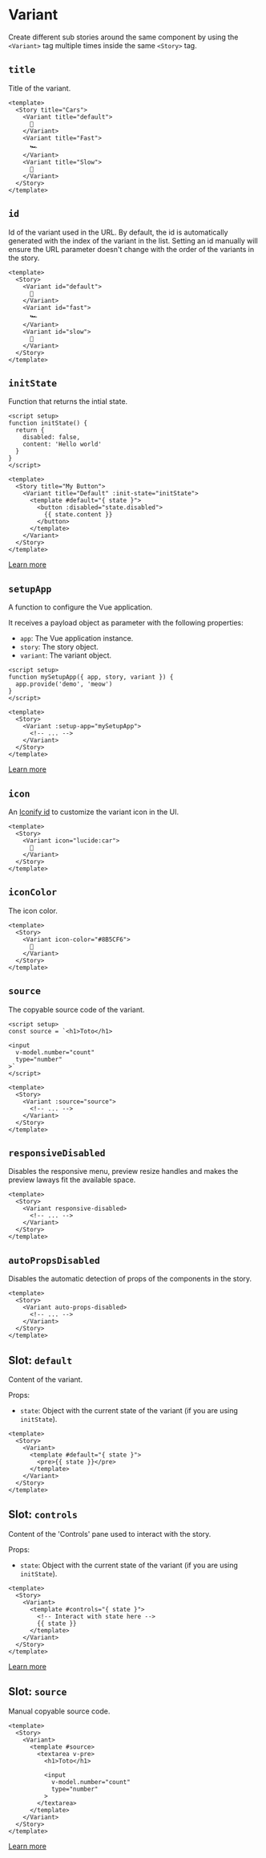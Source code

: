 # Variant

Create different sub stories around the same component by using the `<Variant>` tag multiple times inside the same `<Story>` tag.

## `title`

Title of the variant.

```vue
<template>
  <Story title="Cars">
    <Variant title="default">
      🚗
    </Variant>
    <Variant title="Fast">
      🏎️
    </Variant>
    <Variant title="Slow">
      🚜
    </Variant>
  </Story>
</template>
```

## `id`

Id of the variant used in the URL. By default, the id is automatically generated with the index of the variant in the list. Setting an id manually will ensure the URL parameter doesn't change with the order of the variants in the story.

```vue
<template>
  <Story>
    <Variant id="default">
      🚗
    </Variant>
    <Variant id="fast">
      🏎️
    </Variant>
    <Variant id="slow">
      🚜
    </Variant>
  </Story>
</template>
```

## `initState`

Function that returns the intial state.

```vue
<script setup>
function initState() {
  return {
    disabled: false,
    content: 'Hello world'
  }
}
</script>

<template>
  <Story title="My Button">
    <Variant title="Default" :init-state="initState">
      <template #default="{ state }">
        <button :disabled="state.disabled">
          {{ state.content }}
        </button>
      </template>
    </Variant>
  </Story>
</template>
```

[Learn more](../../guide/vue3/controls.md#init-state)

## `setupApp`

A function to configure the Vue application.

It receives a payload object as parameter with the following properties:

- `app`: The Vue application instance.
- `story`: The story object.
- `variant`: The variant object.

```vue
<script setup>
function mySetupApp({ app, story, variant }) {
  app.provide('demo', 'meow')
}
</script>

<template>
  <Story>
    <Variant :setup-app="mySetupApp">
      <!-- ... -->
    </Variant>
  </Story>
</template>
```

[Learn more](../../guide/vue3/app-setup.md#local-setup)

## `icon`

An [Iconify id](https://icones.js.org/) to customize the variant icon in the UI.

```vue
<template>
  <Story>
    <Variant icon="lucide:car">
      🚗
    </Variant>
  </Story>
</template>
```

## `iconColor`

The icon color.

```vue
<template>
  <Story>
    <Variant icon-color="#8B5CF6">
      🚗
    </Variant>
  </Story>
</template>
```

## `source`

The copyable source code of the variant.

```vue
<script setup>
const source = `<h1>Toto</h1>

<input
  v-model.number="count"
  type="number"
>`
</script>

<template>
  <Story>
    <Variant :source="source">
      <!-- ... -->
    </Variant>
  </Story>
</template>
```

## `responsiveDisabled`

Disables the responsive menu, preview resize handles and makes the preview laways fit the available space.

```vue
<template>
  <Story>
    <Variant responsive-disabled>
      <!-- ... -->
    </Variant>
  </Story>
</template>
```

## `autoPropsDisabled`

Disables the automatic detection of props of the components in the story.

```vue
<template>
  <Story>
    <Variant auto-props-disabled>
      <!-- ... -->
    </Variant>
  </Story>
</template>
```

## Slot: `default`

Content of the variant.

Props:

- `state`: Object with the current state of the variant (if you are using `initState`).

```vue
<template>
  <Story>
    <Variant>
      <template #default="{ state }">
        <pre>{{ state }}</pre>
      </template>
    </Variant>
  </Story>
</template>
```

## Slot: `controls`

Content of the 'Controls' pane used to interact with the story.

Props:

- `state`: Object with the current state of the variant (if you are using `initState`).

```vue
<template>
  <Story>
    <Variant>
      <template #controls="{ state }">
        <!-- Interact with state here -->
        {{ state }}
      </template>
    </Variant>
  </Story>
</template>
```

[Learn more](../../guide/vue3/controls.md#controls-panel)

## Slot: `source`

Manual copyable source code.

```vue
<template>
  <Story>
    <Variant>
      <template #source>
        <textarea v-pre>
          <h1>Toto</h1>

          <input
            v-model.number="count"
            type="number"
          >
        </textarea>
      </template>
    </Variant>
  </Story>
</template>
```

[Learn more](../../guide/vue3/docs.md#source-code)
